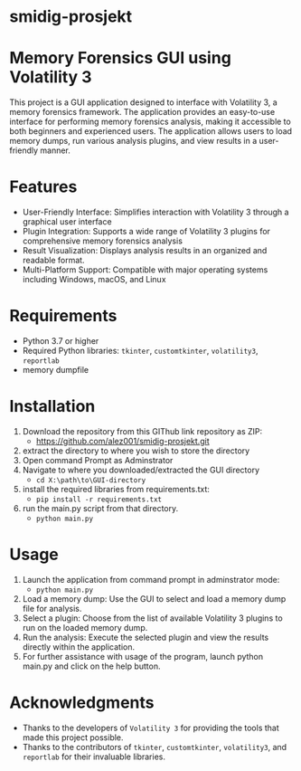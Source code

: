 # smidig-prosjekt
# Memory Forensics GUI using Volatility 3
This project is a GUI application designed to interface with Volatility 3, a memory forensics framework. The application provides an easy-to-use interface for performing memory forensics analysis, making it accessible to both beginners and experienced users. The application allows users to load memory dumps, run various analysis plugins, and view results in a user-friendly manner.


# Features
* User-Friendly Interface: Simplifies interaction with Volatility 3 through a graphical user interface
* Plugin Integration: Supports a wide range of Volatility 3 plugins for comprehensive memory forensics analysis
* Result Visualization: Displays analysis results in an organized and readable format.
* Multi-Platform Support: Compatible with major operating systems including Windows, macOS, and Linux

# Requirements
* Python 3.7 or higher
* Required Python libraries: `tkinter`, `customtkinter`, `volatility3`, `reportlab`
* memory dumpfile

# Installation 
1. Download the repository from this GIThub link repository as ZIP:
    * https://github.com/alez001/smidig-prosjekt.git 
2. extract the directory to where you wish to store the directory
3. Open command Prompt as Adminstrator
4. Navigate to where you downloaded/extracted the GUI directory
   * `cd X:\path\to\GUI-directory`
5. install the required libraries from requirements.txt: 
   * `pip install -r requirements.txt`
6. run the main.py script from that directory.
   * `python main.py`



# Usage
1. Launch the application from command prompt in adminstrator mode:
    *  `python main.py`
2. Load a memory dump: Use the GUI to select and load a memory dump file for analysis.
3. Select a plugin: Choose from the list of available Volatility 3 plugins to run on the loaded memory dump.
4. Run the analysis: Execute the selected plugin and view the results directly within the application.
5. For further assistance with usage of the program, launch python main.py and click on the help button. 

# Acknowledgments
* Thanks to the developers of `Volatility 3` for providing the tools that made this project possible.
* Thanks to the contributors of `tkinter`, `customtkinter`, `volatility3`, and `reportlab` for their invaluable libraries.




